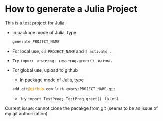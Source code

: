 # How to generate a Julia Project

This is a test project for Julia

- In package mode of Julia, type

    ```julia
    generate PROJECT_NAME
    ```

- For local use, `cd PROJECT_NAME` and `] activate .`
  
- Try `import TestProg; TestProg.greet() ` to test.
  
- For global use, upload to github
    - In package mode of Julia, type

    ```julia
    add git@github.com:luzk-emory/PROJECT_NAME.git
    ```

    - Try `import TestProg; TestProg.greet() ` to test.

Current issue: cannot clone the pacakge from git (seems to be an issue of my git authorization)